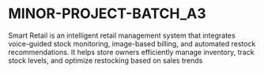 # MINOR-PROJECT-BATCH_A3
 Smart Retail is an intelligent retail management system that integrates voice-guided stock monitoring, image-based billing, and automated restock recommendations. It helps store owners efficiently manage inventory, track stock levels, and optimize restocking based on sales trends
